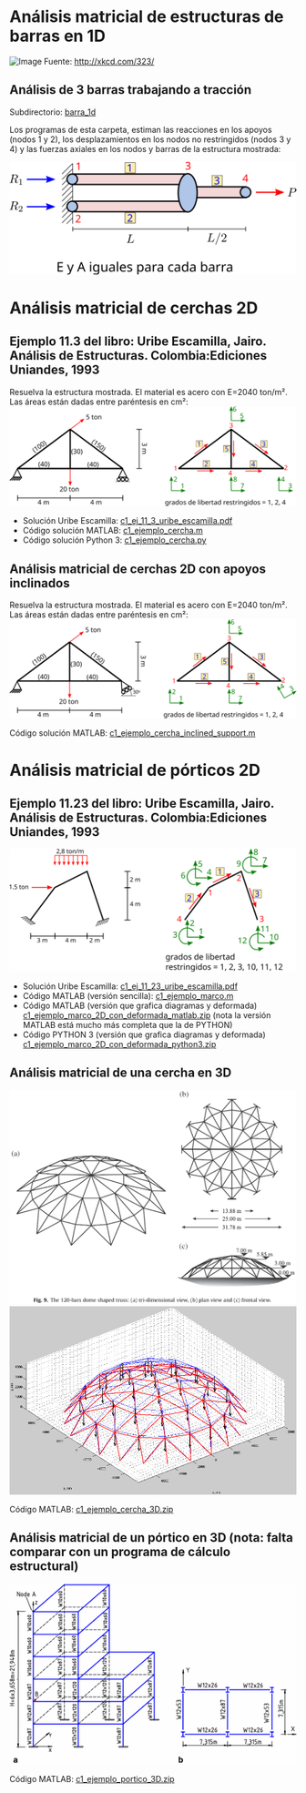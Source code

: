 # Análisis matricial de estructuras de barras en 1D

![Image](http://imgs.xkcd.com/comics/ballmer_peak.png)
Fuente: <http://xkcd.com/323/>

##  Análisis de 3 barras trabajando a tracción
Subdirectorio: [barra_1d](./barra_1d/)

Los programas de esta carpeta, estiman las reacciones en los apoyos (nodos 1 y 2), los desplazamientos en los nodos no restringidos (nodos 3 y 4) y las fuerzas axiales en los nodos y barras de la estructura mostrada:

![figura](barra_1d/01_tres_barras_a_traccion_onate_1_1.svg)

# Análisis matricial de cerchas 2D
## Ejemplo 11.3 del libro: Uribe Escamilla, Jairo. Análisis de Estructuras. Colombia:Ediciones Uniandes, 1993
Resuelva la estructura mostrada. El material es acero con E=2040 ton/m². Las áreas están dadas entre paréntesis en cm²:
![Image](cercha_2d/c1_ej_11_3_uribe_escamilla.svg)

* Solución Uribe Escamilla: [c1_ej_11_3_uribe_escamilla.pdf](cercha_2d/c1_ej_11_3_uribe_escamilla.pdf)
* Código solución MATLAB: [c1_ejemplo_cercha.m](cercha_2d/c1_ejemplo_cercha.m)
* Código solución Python 3: [c1_ejemplo_cercha.py](cercha_2d/c1_ejemplo_cercha.py)


## Análisis matricial de cerchas 2D con apoyos inclinados
Resuelva la estructura mostrada. El material es acero con E=2040 ton/m². Las áreas están dadas entre paréntesis en cm²:
![Image](cercha_2d/c1_ejemplo_cercha_inclined_support.svg)

Código solución MATLAB: [c1_ejemplo_cercha_inclined_support.m](cercha_2d/c1_ejemplo_cercha_inclined_support.m)


# Análisis matricial de pórticos 2D

## Ejemplo 11.23 del libro: Uribe Escamilla, Jairo. Análisis de Estructuras. Colombia:Ediciones Uniandes, 1993

![Image](portico_2d/c1_portico_2d_uribe_escamilla.svg)

* Solución Uribe Escamilla: [c1_ej_11_23_uribe_escamilla.pdf](portico_2d/c1_ej_11_23_uribe_escamilla.pdf)
* Código MATLAB (versión sencilla): [c1_ejemplo_marco.m](portico_2d/c1_ejemplo_marco.m) 
* Código MATLAB (versión que grafica diagramas y deformada) [c1_ejemplo_marco_2D_con_deformada_matlab.zip](portico_2d/c1_ejemplo_marco_2D_con_deformada_matlab.zip) (nota la versión MATLAB está mucho más completa que la de PYTHON)
* Código PYTHON 3 (versión que grafica diagramas y deformada) [c1_ejemplo_marco_2D_con_deformada_python3.zip](portico_2d/c1_ejemplo_marco_2D_con_deformada_python3.zip)

<!---

=Análisis matricial de barras 2D con empotramiento en un extremo y rótula en el otro=
** Cálculo de las matrices de rigidez empotrado-rótula, rótula-empotrado: 
*** Código compatible con MATLAB 2013a: [[file:c1_K_elemento_empotrado_rodillo_matlab2013a.m]] **usa el toolbox de álgebra simbolica**
*** Cödigo MATLAB: [[file:c1_K_elemento_empotrado_rodillo.m]] **usa el toolbox de álgebra simbolica**

* Rótulas intermedias a una viga: 
* Código MATLAB: [[file:c1_ejemplo_rotula.zip]] **FALTA MEJORAR LA CLARIDAD DE ESTE CODIGO**

="Cercha" FINK=
[[image:cercha2_taller1c.gif]]

Haga un programa en MATLAB para determinar:
* Desplazamientos horizontales y verticales en cada nodo
* Fuerzas axiales
* Fuerzas cortantes y momentos flectores
* Las fuerzas en los apoyos (reacciones)

Todos los análisis de resultados deben incluir los siguientes diagramas (realizados en MATLAB):
* Fuerzas axiales para cada barra
* Diagramas de fuerza cortante
* Diagrama de momento flector
* Diagrama de la deformada de la estructura
* Diagrama que muestre los grados de libertad asociados a cada elemento estructural

Asuma:
* E = 200 GPa
* densidad del material = 7800 kg/m^3 (para el cálculo del peso propio de la estructura)
* Sección:
** circular de radio 4 cm para los elementos inclinados
** rectangular de lado 4 cm para los elementos horizontales

El nodo C y el nodo G se encuentran en la mitad de los elementos AE y BE respectivamente.
Analice como si fuera:
# una cercha: incluyendo el peso propio de la misma
# un pórtico
# los elementos AE, BE y AB son continuos, es decir, la rótulas C, G, D y F no existen dentro de dichos elementos. Sin embargo las barras CD, FG, DE y FE si llegan a estos elementos estructurales mediante una rótula. Adicionalmente, los nodos A, B y E son rótulas. Explique detalladamente como hizo esta modelación con MATLAB
# compare las respuesta obtenidas en MATLAB con el software de análisis estructural de su predilección (de todos los puntos analizados). En este caso se incluye la solución utilizando SAP2000

Solución en MATLAB y SAP2000: [[file:c1_taller_estructura_fink.zip]]


--->

## Análisis matricial de una cercha en 3D
![Image](cercha_3d/c1_ejemplo_cercha_3D_configuracion.png)
![Image](cercha_3d/c1_ejemplo_cercha_3D.png)

Código MATLAB: [c1_ejemplo_cercha_3D.zip](cercha_3d/c1_ejemplo_cercha_3D.zip)


## Análisis matricial de un pórtico en 3D (nota: falta comparar con un programa de cálculo estructural)
![Image](portico_3d/c1_portico_3D.png)

Código MATLAB:  [c1_ejemplo_portico_3D.zip](portico_3d/c1_ejemplo_portico_3D.zip)
